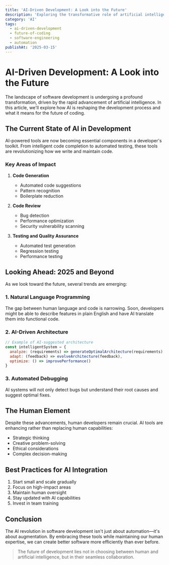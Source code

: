```yaml
---
title: 'AI-Driven Development: A Look into the Future'
description: 'Exploring the transformative role of artificial intelligence in shaping the future of software development and coding practices'
category: 'AI'
tags:
  - ai-driven-development
  - future-of-coding
  - software-engineering
  - automation
publishAt: '2025-03-15'
---
```


# AI-Driven Development: A Look into the Future

The landscape of software development is undergoing a profound transformation, driven by the rapid advancement of artificial intelligence. In this article, we'll explore how AI is reshaping the development process and what it means for the future of coding.

## The Current State of AI in Development

AI-powered tools are now becoming essential components in a developer's toolkit. From intelligent code completion to automated testing, these tools are revolutionizing how we write and maintain code.

### Key Areas of Impact

1. **Code Generation**

   - Automated code suggestions
   - Pattern recognition
   - Boilerplate reduction

2. **Code Review**

   - Bug detection
   - Performance optimization
   - Security vulnerability scanning

3. **Testing and Quality Assurance**
   - Automated test generation
   - Regression testing
   - Performance testing

## Looking Ahead: 2025 and Beyond

As we look toward the future, several trends are emerging:

### 1. Natural Language Programming

The gap between human language and code is narrowing. Soon, developers might be able to describe features in plain English and have AI translate them into functional code.

### 2. AI-Driven Architecture

```javascript
// Example of AI-suggested architecture
const intelligentSystem = {
  analyze: (requirements) => generateOptimalArchitecture(requirements),
  adapt: (feedback) => evolveArchitecture(feedback),
  optimize: () => improvePerformance()
}
```

### 3. Automated Debugging

AI systems will not only detect bugs but understand their root causes and suggest optimal fixes.

## The Human Element

Despite these advancements, human developers remain crucial. AI tools are enhancing rather than replacing human capabilities:

- Strategic thinking
- Creative problem-solving
- Ethical considerations
- Complex decision-making

## Best Practices for AI Integration

1. Start small and scale gradually
2. Focus on high-impact areas
3. Maintain human oversight
4. Stay updated with AI capabilities
5. Invest in team training

## Conclusion

The AI revolution in software development isn't just about automation—it's about augmentation. By embracing these tools while maintaining our human expertise, we can create better software more efficiently than ever before.

> The future of development lies not in choosing between human and artificial intelligence, but in their seamless collaboration.
